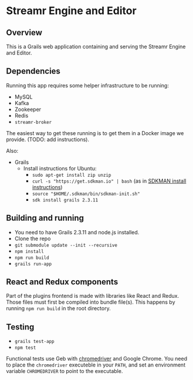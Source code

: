 # Streamr Engine and Editor

## Overview

This is a Grails web application containing and serving the Streamr Engine and Editor.

## Dependencies

Running this app requires some helper infrastructure to be running:

- MySQL
- Kafka
- Zookeeper
- Redis
- `streamr-broker`

The easiest way to get these running is to get them in a Docker image we provide. (TODO: add instructions).

Also:
- Grails
  - Install instructions for Ubuntu:
    - `sudo apt-get install zip unzip`
    - `curl -s "https://get.sdkman.io" | bash` (as in [SDKMAN install instructions](http://sdkman.io/install.html))
    - `source "$HOME/.sdkman/bin/sdkman-init.sh"`
    - `sdk install grails 2.3.11`

## Building and running

- You need to have Grails 2.3.11 and node.js installed.
- Clone the repo
- `git submodule update --init --recursive`
- `npm install`
- `npm run build`
- `grails run-app`

## React and Redux components

Part of the plugins frontend is made with libraries like React and Redux. Those files must first be compiled into bundle file(s). This happens by running `npm run build` in the root directory.

## Testing

- `grails test-app`
- `npm test`

Functional tests use Geb with <a href="https://code.google.com/p/selenium/wiki/ChromeDriver">chromedriver</a> and Google Chrome. You need to place the `chromedriver` executeble in your `PATH`, and set an environment variable `CHROMEDRIVER` to point to the executable.

